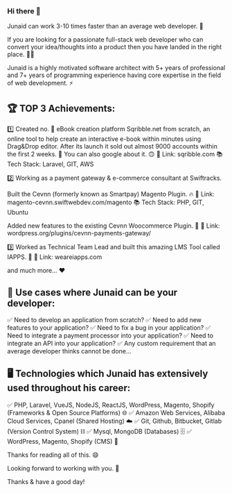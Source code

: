 ### Hi there 👋

Junaid can work 3-10 times faster than an average web developer. 👑

If you are looking for a passionate full-stack web developer who can convert your idea/thoughts into a product then you have landed in the right place. 👨‍💻

Junaid is a highly motivated software architect with 5+ years of professional and 7+ years of programming experience having core expertise in the field of web development. ⚡

## 🏆 TOP 3 Achievements: 

1️⃣ Created no. 🥇 eBook creation platform Sqribble.net from scratch, an online tool to help create an interactive e-book within minutes using Drag&Drop editor. After its launch it sold out almost 9000 accounts within the first 2 weeks. 🚀 You can also google about it. 🙃
🔗 Link: sqribble.com
📚 Tech Stack: Laravel, GIT, AWS

2️⃣ Working as a payment gateway & e-commerce consultant at Swiftracks.  

Built the Cevnn (formerly known as Smartpay) Magento Plugin. 🔥
🔗 Link: magento-cevnn.swiftwebdev.com/magento
📚 Tech Stack: PHP, GIT, Ubuntu

Added new features to the existing Cevnn Woocommerce Plugin. 🔧
🔗 Link: wordpress.org/plugins/cevnn-payments-gateway/

3️⃣ Worked as Technical Team Lead and built this amazing LMS Tool called IAPPS. 🏫
🔗 Link: weareiapps.com

and much more... ❤️

## 📢 Use cases where Junaid can be your developer:

✅ Need to develop an application from scratch?
✅ Need to add new features to your application?
✅ Need to fix a bug in your application?
✅ Need to integrate a payment processor into your application?
✅ Need to integrate an API into your application?
✅ Any custom requirement that an average developer thinks cannot be done...

## 🖥️ Technologies which Junaid has extensively used throughout his career:

✅ PHP, Laravel, VueJS, NodeJS, ReactJS, WordPress, Magento, Shopify (Frameworks & Open Source Platforms) 🌐
✅ Amazon Web Services, Alibaba Cloud Services, Cpanel (Shared Hosting) ☁️
✅ Git, Github, Bitbucket, Gitlab (Version Control System) ⛓️
✅ Mysql, MongoDB (Databases) 🗄️
✅ WordPress, Magento, Shopify (CMS) 🧲

Thanks for reading all of this. 😄

Looking forward to working with you. 🤝

Thanks & have a good day!
